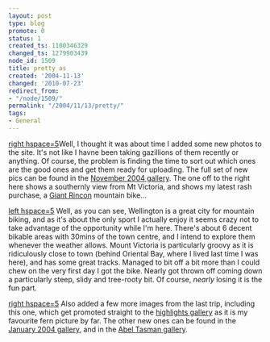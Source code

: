 ```yaml
---
layout: post
type: blog
promote: 0
status: 1
created_ts: 1100346329
changed_ts: 1279903439
node_id: 1509
title: pretty as
created: '2004-11-13'
changed: '2010-07-23'
redirect_from:
- "/node/1509/"
permalink: "/2004/11/13/pretty/"
tags:
- General
---
```

[right hspace=5](image:1484)Well, I thought it was about time I added some new photos to the site.  It's not like I havne been taking gazillions of them recently or anything.  Of course, the problem is finding the time to sort out which ones are the good ones and get them ready for uploading.  The full set of new pics can be found in the [November 2004 gallery](http://anjackson.net/image/tid/122).  The one off to the right here shows a southernly view from Mt Victoria, and shows my latest rash purchase, a [Giant Rincon](http://www.giant-bicycle.com/au/030.000.000/030.000.000.asp?dealerid=&dealercountry=&lYear=2005&bikesection=8802&range=75&model=9851) mountain bike...
<!--break-->
[left hspace=5](image:1485) Well, as you can see, Wellington is a great city for mountain biking, and as it's about the only sport I actually enjoy it seems crazy not to take advantage of the opportunity while I'm here.  There's about 6 decent bikable areas with 30mins of the town centre, and I intend to explore them whenever the weather allows.  Mount Victoria is particularly groovy as it is ridiculously close to town (behind Oriental Bay, where I lived last time I was here), and has some great tracks.  Managed to bit off a bit more than I could chew on the very first day I got the bike.  Nearly got thrown off coming down a particularly steep, slidy and tree-rooty bit.  Of course, _nearly_ losing it is the fun part.

[right hspace=5](image:1474) Also added a few more images from the last trip, including this one, which get promoted straight to the [highlights gallery](http://anjackson.net/image/tid/28) as it is my favourite fern picture by far.  The other new ones can be found in the [January 2004 gallery](http://anjackson.net/image/tid/39), and in the [Abel Tasman gallery](http://anjackson.net/image/tid/65).
